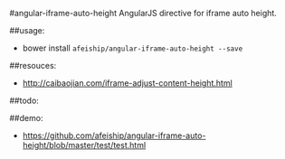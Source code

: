 #angular-iframe-auto-height
AngularJS directive for iframe auto height.

##usage:
+ bower install `afeiship/angular-iframe-auto-height --save`


##resouces:
+ http://caibaojian.com/iframe-adjust-content-height.html

##todo:

##demo:
+ https://github.com/afeiship/angular-iframe-auto-height/blob/master/test/test.html

